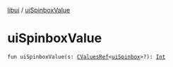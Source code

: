 [libui](index.md) / [uiSpinboxValue](./ui-spinbox-value.md)

# uiSpinboxValue

`fun uiSpinboxValue(s: `[`CValuesRef`](../kotlinx.cinterop/-c-values-ref/index.md)`<`[`uiSpinbox`](ui-spinbox.md)`>?): `[`Int`](https://kotlinlang.org/api/latest/jvm/stdlib/kotlin/-int/index.html)
